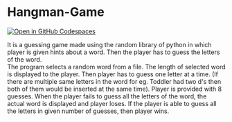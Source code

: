 # Hangman-Game
[![Open in GitHub Codespaces](https://github.com/codespaces/badge.svg)](https://sanket1704-probable-fiesta-rv5x9xxqv652pxqj.github.dev/)

It is a guessing game made using the random library of python in which player is given hints about a word. Then the player has to guess the letters of the word.  
The program selects a random word from a file. The length of selected word is displayed to the player.
Then player has to guess one letter at a time. (If there are multiple same letters in the word for eg. Toddler had two d's then both of them would be inserted at the same time).
Player is provided with 8 guesses.
When the player fails to guess all the letters of the word, the actual word is displayed and player loses.
If the player is able to guess all the letters in given number of guesses, then player wins.
